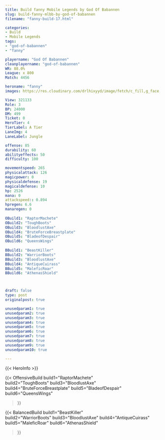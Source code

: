 ```yaml
---
title: Build fanny Mobile Legends by God Of Babannen
slug: build-fanny-mlbb-by-god-of-babannen
filename: "fanny-build-17.html"

categories: 
- Build 
- Mobile Legends
tags: 
- "god-of-babannen"
- "fanny"

playername: "God Of Babannen"
cleanplayername: "god-of-babannen"
WR: 88.0%
League: x 800
Match: 4456 

heroname: "fanny"
images: https://res.cloudinary.com/drlhixyyd/image/fetch/c_fill,g_face,f_auto/https://cdn2-build.mobagenie.my.id/p/images/banner/full/fanny.jpg

View: 321133 
Role: 3 
BP: 24000
DM: 499 
Ticket: 0 
HeroTier: 4 
TierLabel: A Tier 
LaneImg: 4
LaneLabel: Jungle

offense: 85 
durability: 60 
abilityeffects: 50 
difficulty: 100 

movementspeed: 265
physicalattack: 126
magicpower: 0
physicaldefense: 19
magicaldefense: 10
hp: 2526
mana: 0
attackspeed:: 0.894
hpregen: 6.6
manaregen: 0
 
OBuild1: "RaptorMachete"  
OBuild2: "ToughBoots" 
OBuild3: "BloodlustAxe" 
OBuild4: "BruteForceBreastplate" 
OBuild5: "BladeofDespair" 
OBuild6: "QueensWings" 
 
BBuild1: "BeastKiller"  
BBuild2: "WarriorBoots" 
BBuild3: "BloodlustAxe" 
BBuild4: "AntiqueCuirass" 
BBuild5: "MaleficRoar" 
BBuild6: "AthenasShield"



draft: false
type: post
originalpost: true

unusedparam1: true
unusedparam2: true
unusedparam3: true
unusedparam4: true
unusedparam5: true
unusedparam6: true
unusedparam7: true
unusedparam8: true
unusedparam9: true
unusedparam10: true

---
```


{{< HeroInfo >}} 

{{< OffensiveBuild 
build1="RaptorMachete"  
build2="ToughBoots" 
build3="BloodlustAxe" 
build4="BruteForceBreastplate" 
build5="BladeofDespair" 
build6="QueensWings" 
 >}} 

{{< BalancedBuild 
build1="BeastKiller"  
build2="WarriorBoots" 
build3="BloodlustAxe" 
build4="AntiqueCuirass" 
build5="MaleficRoar" 
build6="AthenasShield" 
 >}}

